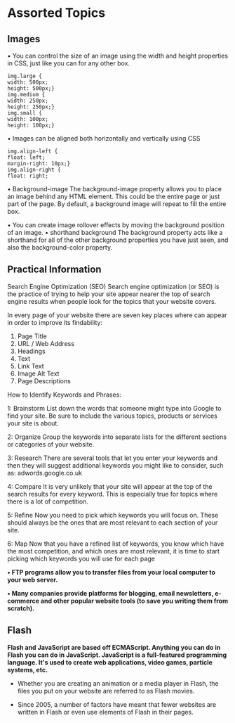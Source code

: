  # **Assorted Topics**

 ## **Images**

 •	You can control the size of an image using the width and height properties in CSS, just like you can for any other box.

```
img.large { 
width: 500px; 
height: 500px;} 
img.medium { 
width: 250px; 
height: 250px;}
img.small { 
width: 100px; 
height: 100px;}
```
•	Images can be aligned both horizontally and vertically using CSS
```
img.align-left {
float: left;
margin-right: 10px;}
img.align-right {
float: right;
```
•	Background-image
The background-image property allows you to place an image behind any HTML element. This could be the entire page or just part of the page. By default, a background image will repeat to fill the entire box.

•	You can create image rollover effects by moving the background position of an image.
•	shorthand background
The background property acts like a shorthand for all of the other background properties you have just seen, and also the background-color property.


## **Practical Information**

Search Engine Optimization (SEO)
Search engine optimization (or SEO) is the practice of trying to help your site appear nearer the top of search engine results when people look for the topics that your website covers.

In every page of your website there are seven key places where can appear in order to improve its findability:

1.	Page Title
2.	URL / Web Address
3.	Headings
4.	Text
5.	Link Text
6.	Image Alt Text
7.	Page Descriptions

How to Identify Keywords and Phrases:

1: Brainstorm List down the words that someone might type into Google to find your site. Be sure to include the various topics, products or services your site is about.

2: Organize Group the keywords into separate lists for the different sections or categories of your website.

3: Research There are several tools that let you enter your keywords and then they will suggest additional keywords you might like to consider, such as: adwords.google.co.uk

4: Compare It is very unlikely that your site will appear at the top of the search results for every keyword. This is especially true for topics where there is a lot of competition.

5: Refine Now you need to pick which keywords you will focus on. These should always be the ones that are most relevant to each section of your site.

6: Map Now that you have a refined list of keywords, you know which have the most competition, and which ones are most relevant, it is time to start picking which keywords you will use for each page

**•	FTP programs allow you to transfer files from your local computer to your web server.**

**•	 Many companies provide platforms for blogging, email newsletters, e-commerce and other popular website tools (to save you writing them from scratch).**


## **Flash**

**Flash and JavaScript are based off ECMAScript. Anything you can do in Flash you can do in JavaScript. JavaScript is a full-featured programming language. It's used to create web applications, video games, particle systems, etc.**

* Whether you are creating an animation or a media player in Flash, the files you put on your website are referred to as Flash movies.

* Since 2005, a number of factors have meant that fewer websites are written in Flash or even use elements of Flash in their pages.
